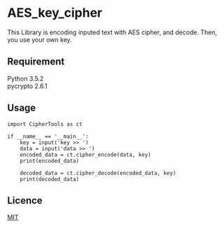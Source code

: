 # AES_key_cipher
This Library is encoding inputed text with AES cipher, and decode. Then, you use your own key.

## Requirement
Python 3.5.2  
pycrypto 2.6.1

## Usage
```
import CipherTools as ct

if __name__ == '__main__':
    key = input('key >> ')
    data = input('data >> ')
    encoded_data = ct.cipher_encode(data, key)
    print(encoded_data)

    decoded_data = ct.cipher_decode(encoded_data, key) 
    print(decoded_data)
```

## Licence
[MIT](https://github.com/tcnksm/tool/blob/master/LICENCE)
